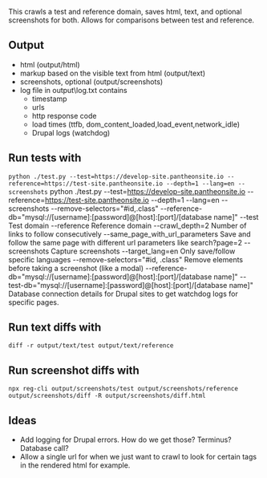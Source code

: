 This crawls a test and reference domain, saves html, text, and optional screenshots for both.
Allows for comparisons between test and reference.

## Output
* html (output/html)
* markup based on the visible text from html (output/text)
* screenshots, optional (output/screenshots)
* log file in output\log.txt contains
  * timestamp
  * urls
  * http response code
  * load times (ttfb, dom_content_loaded,load_event,network_idle)
  * Drupal logs (watchdog)

## Run tests with
`python ./test.py --test=https://develop-site.pantheonsite.io --reference=https://test-site.pantheonsite.io --depth=1 --lang=en --screenshots`
python ./test.py --test=https://develop-site.pantheonsite.io --reference=https://test-site.pantheonsite.io --depth=1 --lang=en --screenshots --remove-selectors="#id,.class" --reference-db="mysql://[username]:[password]@[host]:[port]/[database name]"
--test
  Test domain
--reference
  Reference domain
--crawl_depth=2
  Number of links to follow consecutively
--same_page_with_url_parameters
  Save and follow the same page with different url parameters like search?page=2
--screenshots
  Capture screenshots
--target_lang=en
  Only save/follow specific languages
--remove-selectors="#id, .class"
  Remove elements before taking a screenshot (like a modal)
--reference-db="mysql://[username]:[password]@[host]:[port]/[database name]"
--test-db="mysql://[username]:[password]@[host]:[port]/[database name]"
  Database connection details for Drupal sites to get watchdog logs for specific pages.

## Run text diffs with
`diff -r output/text/test output/text/reference`

## Run screenshot diffs with
`npx reg-cli output/screenshots/test output/screenshots/reference output/screenshots/diff -R output/screenshots/diff.html`

## Ideas
* Add logging for Drupal errors. How do we get those? Terminus? Database call?
* Allow a single url for when we just want to crawl to look for certain tags in the rendered html for example.